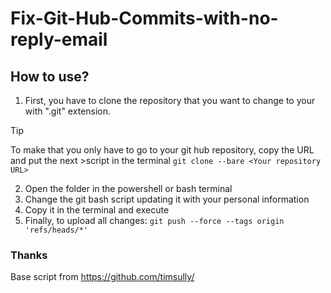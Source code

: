 # Fix-Git-Hub-Commits-with-no-reply-email

## How to use?
1. First, you have to clone the repository that you want to change to your with ".git" extension.
> [!TIP]
> To make that you only have to go to your git hub repository, copy the URL and put the next >script in the terminal
> ``git clone --bare <Your repository URL>``

2. Open the folder in the powershell or bash terminal
3. Change the git bash script updating it with your personal information
4. Copy it in the terminal and execute
5. Finally, to upload all changes: 
``git push --force --tags origin 'refs/heads/*'`` 

### Thanks
Base script from https://github.com/timsully/
